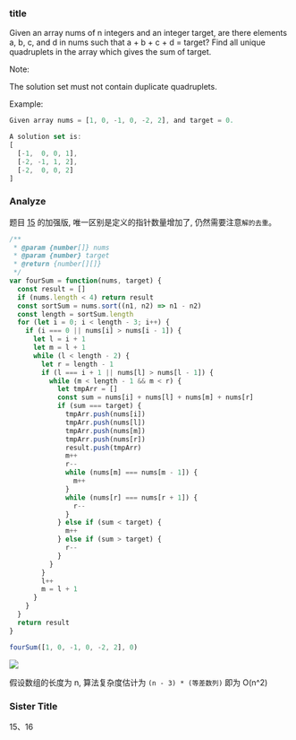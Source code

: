 ### title

Given an array nums of n integers and an integer target, are there elements a, b, c, and d in nums such that a + b + c + d = target? Find all unique quadruplets in the array which gives the sum of target.

Note:

The solution set must not contain duplicate quadruplets.

Example:

```js
Given array nums = [1, 0, -1, 0, -2, 2], and target = 0.

A solution set is:
[
  [-1,  0, 0, 1],
  [-2, -1, 1, 2],
  [-2,  0, 0, 2]
]
```

### Analyze

题目 [15](https://github.com/MuYunyun/blog/blob/master/BasicSkill/LeetCode/15.3Sum/README.md) 的加强版, 唯一区别是定义的指针数量增加了, 仍然需要注意`解的去重`。

```js
/**
 * @param {number[]} nums
 * @param {number} target
 * @return {number[][]}
 */
var fourSum = function(nums, target) {
  const result = []
  if (nums.length < 4) return result
  const sortSum = nums.sort((n1, n2) => n1 - n2)
  const length = sortSum.length
  for (let i = 0; i < length - 3; i++) {
    if (i === 0 || nums[i] > nums[i - 1]) {
      let l = i + 1
      let m = l + 1
      while (l < length - 2) {
        let r = length - 1
        if (l === i + 1 || nums[l] > nums[l - 1]) {
          while (m < length - 1 && m < r) {
            let tmpArr = []
            const sum = nums[i] + nums[l] + nums[m] + nums[r]
            if (sum === target) {
              tmpArr.push(nums[i])
              tmpArr.push(nums[l])
              tmpArr.push(nums[m])
              tmpArr.push(nums[r])
              result.push(tmpArr)
              m++
              r--
              while (nums[m] === nums[m - 1]) {
                m++
              }
              while (nums[r] === nums[r + 1]) {
                r--
              }
            } else if (sum < target) {
              m++
            } else if (sum > target) {
              r--
            }
          }
        }
        l++
        m = l + 1
      }
    }
  }
  return result
}

fourSum([1, 0, -1, 0, -2, 2], 0)
```

![](http://with.muyunyun.cn/9e8e7033246cfea3940af4fb03b3a363.jpg-400)

假设数组的长度为 n, 算法复杂度估计为 `(n - 3) * (等差数列)` 即为 O(n^2)

### Sister Title

15、16